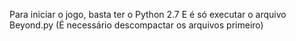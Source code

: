 Para iniciar o jogo, basta ter o Python 2.7
E é só executar o arquivo Beyond.py
(É necessário descompactar os arquivos primeiro)
